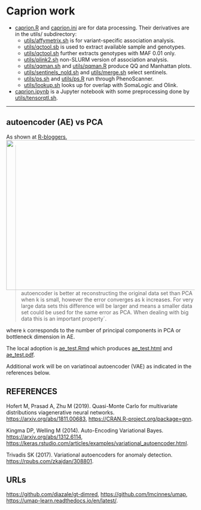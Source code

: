 # Caprion work

* [caprion.R](caprion.R) and [caprion.ini](caprion.ini) are for data processing. Their derivatives are in the utils/ subdirectory:
  * [utils/affymetrix.sh](utils/affymetrix.sh) is for variant-specific association analysis.
  * [utils/qctool.sb](utils/qctool.sb) is used to extract available sample and genotypes.
  * [utils/qctool.sh](utils/qctool.sh) further extracts genotypes with MAF 0.01 only.
  * [utils/plink2.sh](utils/plink2.sh) non-SLURM version of association analysis.
  * [utils/qqman.sh](utils/qqman.sh) and [utils/qqman.R](utils/qqman.R) produce QQ and Manhattan plots.
  * [utils/sentinels_nold.sh](utils/sentinels_nold.sh) and [utils/merge.sh](utils/merge.sh) select sentinels.
  * [utils/ps.sh](utils/ps.sh) and [utils/ps.R](utils/ps.R) run through PhenoScanner.
  * [utils/lookup.sh](utils/lookup.sh) looks up for overlap with SomaLogic and Olink.
* [caprion.ipynb](caprion.ipynb) is a Jupyter notebook with some preprocessing done by [utils/tensorqtl.sh](utils/tensorqtl.sh).

---

## autoencoder (AE) vs PCA

As shown at <a href="https://www.r-bloggers.com/pca-vs-autoencoders-for-dimensionality-reduction/">R-bloggers<img src="https://i0.wp.com/gradientdescending.com/wp-content/uploads/2018/07/reconstruction-1.png" width="560" height="400" align="right"></a>,

> autoencoder is better at reconstructing the original data set than PCA when k is small, 
> however the error converges as k increases. For very large data sets this difference will be
> larger and means a smaller data set could be used for the same error as PCA. When dealing 
> with big data this is an important property`.

where `k` corresponds to the number of principal components in PCA or bottleneck dimension in AE.

The local adoption is [ae_test.Rmd](utils/ae_test.Rmd) which produces [ae_test.html](utils/ae_test.html) and [ae_test.pdf](utils/ae_test.pdf).

Additional work will be on variatinoal autoencoder (VAE) as indicated in the references below.

## REFERENCES

Hofert M, Prasad A, Zhu M (2019). Quasi-Monte Carlo for multivariate distributions viagenerative neural networks. https://arxiv.org/abs/1811.00683, https://CRAN.R-project.org/package=gnn.

Kingma DP, Welling M (2014). Auto-Encoding Variational Bayes. https://arxiv.org/abs/1312.6114, https://keras.rstudio.com/articles/examples/variational_autoencoder.html.

Trivadis SK (2017). Variational autoencoders for anomaly detection. https://rpubs.com/zkajdan/308801.

## URLs

https://github.com/diazale/gt-dimred,
https://github.com/lmcinnes/umap,
https://umap-learn.readthedocs.io/en/latest/.


